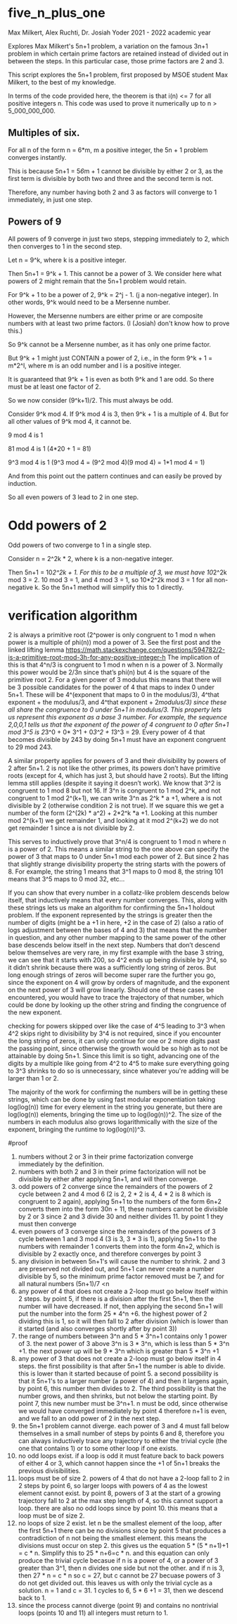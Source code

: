 # five_n_plus_one
Max Milkert, Alex Ruchti, Dr. Josiah Yoder
2021 - 2022 academic year

Explores Max Milkert's 5n+1 problem, a variation on the famous 3n+1 problem in which certain prime factors are retained instead of divided out in between the steps. In this particular case, those prime factors are 2 and 3.

This script explores the 5n+1 problem, first proposed by MSOE student
Max Milkert, to the best of my knowledge.

In terms of the code provided here, the theorem is that i(n) <= 7 for all
positive integers n.  This code was used to prove it numerically up
to n > 5_000_000_000.

## Multiples of six.
For all n of the form n = 6*m, m a positive integer, the 5n + 1 problem
converges instantly.

This is because 5n+1 = 5*6*m + 1 cannot be divisible by either 2 or 3, as the
first term is divisible by both two and three and the second term is not.

Therefore, any number having both 2 and 3 as factors will converge to 1 
immediately, in just one step.

## Powers of 9
All powers of 9 converge in just two steps, stepping immediately to 2, which then converges to 1
in the second step.
 
Let n = 9^k, where k is a positive integer.

Then 5n+1 = 9^k + 1.  This cannot be a power of 3.  We consider here what powers
of 2 might remain that the 5n+1 problem would retain.

For 9^k + 1 to be a power of 2, 9^k = 2^j - 1. (j a non-negative integer).
In other words, 9^k would need to be a Mersenne number.

However, the Mersenne numbers are either prime or are composite numbers
with at least two prime factors. (I (Josiah) don't know how to prove this.)

So 9^k cannot be a Mersenne number, as it has only one prime factor.

But 9^k + 1 might just CONTAIN a power of 2, i.e., in the form
9^k + 1 = m*2^l, where m is an odd number and l is a positive integer.

It is guaranteed that 9^k + 1 is even as both 9^k and 1 are odd. So there 
must be at least one factor of 2.

So we now consider (9^k+1)/2.  This must always be odd.

Consider 9^k mod 4.  If 9^k mod 4 is 3, then 9^k + 1 is a multiple of 4.
But for all other values of 9^k mod 4, it cannot be.

9 mod 4 is 1

81 mod 4 is 1  (4*20 + 1 = 81)

9^3 mod 4 is 1 (9^3 mod 4 = (9^2 mod 4)(9 mod 4) = 1*1 mod 4 = 1)

And from this point out the pattern continues and can easily be proved by 
induction.

So all even powers of 3 lead to 2 in one step.

# Odd powers of 2

Odd powers of two converge to 1 in a single step.

Consider n = 2^2k * 2, where k is a non-negative integer.

Then 5n+1 = 10*2^2k + 1. For this to be a multiple of 3, we must have 
10*2^2k mod 3 = 2.  10 mod 3 = 1, and 4 mod 3 = 1, so 10*2^2k mod 3 = 1 for 
all non-negative k. So the 5n+1 method will simplify this to 1 directly.

# verification algorithm

2 is always a primitive root (2^power is only congruent to 1 mod n when power is a multiple of phi(n)) mod a power of 3.
See the first post and the linked lifting lemma https://math.stackexchange.com/questions/594782/2-is-a-primitive-root-mod-3h-for-any-positive-integer-h 
The implication of this is that 4^n/3 is congruent to 1 mod n when n is a power of 3. Normally this power would be 2/3n since that’s phi(n) but 4 is the square of the primitive root 2. 
For a given power of 3 modulus this means that there will be 3 possible candidates for the power of 4 that maps to index 0 under 5n+1. These will be 4^(exponent that maps to 0 in the modulus/3), 4^that exponent + the modulus/3, and 4^that exponent + 2*modulus/3) since these all share the congruence to 0 under 5n+1 in modulus/3. This property lets us represent this exponent as a base 3 number. 
For example, the sequence 2,0,0,1 tells us that the exponent of the power of 4 congruent to 0 after 5n+1 mod 3^5 is 2*3^0 + 0* 3^1 + 0*3^2 + 1*3^3 = 29. Every power of 4 that becomes divisible by 243 by doing 5n+1 must have an exponent congruent to 29 mod 243.


A similar property applies for powers of 3 and their divisibility by powers of 2 after 5n+1.
2 is not like the other primes, its powers don’t have primitive roots (except for 4, which has just 3, but should have 2 roots). But the lifting lemma still applies (despite it saying it doesn’t work).
We know that 3^2 is congruent to 1 mod 8 but not 16. 
If 3^n is congruent to 1 mod 2^k, and not congruent to 1 mod 2^(k+1), we can write 3^n as 2^k * a +1, where a is not divisible by 2 (otherwise condition 2 is not true). If we square this we get a number of the form (2^(2k) * a^2) + 2*2^k *a +1. Looking at this number mod 2^(k+1) we get remainder 1, and looking at it mod 2^(k+2) we do not get remainder 1 since a is not divisible by 2.

This serves to inductively prove that 3^n/4 is congruent to 1 mod n where n is a power of 2. 
This means a similar string to the one above can specify the power of 3 that maps to 0 under 5n+1 mod each power of 2. But since 2 has that slightly strange divisibility property the string starts with the powers of 8. For example, the string 1 means that 3^1 maps to 0 mod 8, the string 101 means that 3^5 maps to 0 mod 32, etc…

If you can show that every number in a collatz-like problem descends below itself, that inductively means that every number converges. This, along with these strings lets us make an algorithm for confirming the 5n+1 holdout problem. If the exponent represented by the strings is greater then the number of digits (might be a +1 in here, +2 in the case of 2) (also a ratio of logs adjustment between the bases of 4 and 3) that means that the number in question, and any other number mapping to the same power of the other base descends below itself in the next step. Numbers that don’t descend below themselves are very rare, in my first example with the base 3 string, we can see that it starts with 200, so 4^2 ends up being divisible by 3^4, so it didn’t shrink because there was a sufficiently long string of zeros. But long enough strings of zeros will become super rare the further you go, since the exponent on 4 will grow by orders of magnitude, and the exponent on the next power of 3 will grow linearly. Should one of these cases be encountered, you would have to trace the trajectory of that number, which could be done by looking up the other string and finding the congruence of the new exponent. 

checking for powers skipped over like the case of 4^5 leading to 3^3 when 4^2 skips right to divisibility by 3^4 is not required, since if you encounter the long string of zeros, it can only continue for one or 2 more digits past the passing point, since otherwise the growth would be so high as to not be attainable by doing 5n+1. Since this limit is so tight, advancing one of the digits by a multiple like going from 4^2 to 4^5 to make sure everything going to 3^3 shrinks to do so is unnecessary, since whatever you're adding will be larger than 1 or 2.

The majority of the work for confirming the numbers will be in getting these strings, which can be done by using fast modular exponentiation taking log(log(n)) time for every element in the string you generate, but there are log(log(n)) elements, bringing the time up to log(log(n))^2. The size of the numbers in each modulus also grows logarithmically with the size of the exponent, bringing the runtime to log(log(n))^3. 

#proof

1. numbers without 2 or 3 in their prime factorization converge immediately by the definition.
2. numbers with both 2 and 3 in their prime factorization will not be divisible by either after applying 5n+1, and will then converge.
3. odd powers of 2 converge since the remainders of the powers of 2 cycle between 2 and 4 mod 6 (2 is 2, 2 * 2 is 4, 4 * 2 is 8 which is congruent to 2 again), applying 5n+1 to the numbers of the form 6n+2 converts them into the form 30n + 11, these numbers cannot be divisible by 2 or 3 since 2 and 3 divide 30 and neither divides 11. by point 1 they must then converge
4. even powers of 3 converge since the remainders of the powers of 3 cycle between 1 and 3 mod 4 (3 is 3, 3 * 3 is 1), applying 5n+1 to the numbers with remainder 1 converts them into the form 4n+2, which is divisible by 2 exactly once, and therefore converges by point 3
5. any division in between 5n+1's will cause the number to shrink. 2 and 3 are preserved not divided out, and 5n+1 can never create a number divisible by 5, so the minimum prime factor removed must be 7, and for all natural numbers (5n+1)/7 <n
6. any power of 4 that does not create a 2-loop must go below itself within 2 steps. by point 5, if there is a division after the first 5n+1, then the number will have decreased. If not, then applying the second 5n+1 will put the number into the form 25 * 4^n +6. the highest power of 2 dividing this is 1, so it will then fall to 2 after division (which is lower than it started (and also converges shortly after by point 3))
7. the range of numbers between 3^n and 5 * 3^n+1 contains only 1 power of 3. the next power of 3 above 3^n is 3 * 3^n, which is less than 5 * 3^n +1. the next power up will be 9 * 3^n which is greater than 5 * 3^n +1
8. any power of 3 that does not create a 2-loop must go below itself in 4 steps. the first possibility is that after 5n+1 the number is able to divide. this is lower than it started because of point 5. a second possibility is that it 5n+1's to a larger number (a power of 4) and then it largens again, by point 6, this number then divides to 2. The third possibility is that the number grows, and then shrinks, but not below the starting point. By point 7, this new number must be 3^n+1. n must be odd, since otherwise we would have converged immediately by point 4 therefore n+1 is even, and we fall to an odd power of 2 in the next step.
9. the 5n+1 problem cannot diverge. each power of 3 and 4 must fall below themselves in a small number of steps by points 6 and 8, therefore you can always inductively trace any trajectory to either the trivial cycle (the one that contains 1) or to some other loop if one exists.
10. no odd loops exist. if a loop is odd it must feature back to back powers of either 4 or 3, which cannot happen since the +1 of 5n+1 breaks the previous divisibilities.
11. loops must be of size 2. powers of 4 that do not have a 2-loop fall to 2 in 2 steps by point 6, so larger loops with powers of 4 as the lowest element cannot exist. by point 8, powers of 3 at the start of a growing trajectory fall to 2 at the max step length of 4, so this cannot support a loop. there are also no odd loops since by point 10. this means that a loop must be of size 2.
12. no loops of size 2 exist. let n be the smallest element of the loop, after the first 5n+1 there can be no divisions since by point 5 that produces a contradiction of n not being the smallest element. this means the divisions must occur on step 2. this gives us the equation 5 * (5 * n+1)+1 = c * n. Simplify this to 25 * n+6=c * n. and this equation can only produce the trivial cycle becasue if n is a power of 4, or a power of 3 greater than 3^1, then n divides one side but not the other. and if n is 3, then 27 * n = c * n so c = 27, but c cannot be 27 becuase powers of 3 do not get divided out. this leaves us with only the trivial cycle as a solution. n = 1 and c = 31. 1 cycles to 6, 5 * 6 +1 = 31, then we descend back to 1.
13. since the process cannot diverge (point 9) and contains no nontrivial loops (points 10 and 11) all integers must return to 1.
